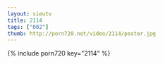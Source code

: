 ```yaml
--- 
layout: sieutv
title: 2114
tags: ["002"]
thumb: http://porn720.net/video/2114/poster.jpg
---
```

{% include porn720 key="2114" %} 
